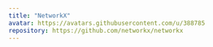 ```yaml
---
title: "NetworkX"
avatar: https://avatars.githubusercontent.com/u/388785
repository: https://github.com/networkx/networkx
---
```

